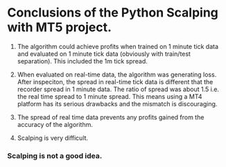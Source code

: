 # Conclusions of the Python Scalping with MT5 project.

1. The algorithm could achieve profits when trained on 1 minute tick data and evaluated on 1 minute tick data (obviously with train/test separation). This included the 1m tick spread.

2. When evaluated on real-time data, the algorithm was generating loss. After inspeciton, the spread in real-time tick data is different that the recorder spread in 1 minute data. The ratio of spread was about 1.5 i.e. the real time spread to 1 minute spread. This means using a MT4 platform has its serious drawbacks and the mismatch is discouraging.

3. The spread of real time data prevents any profits gained from the accuracy of the algorithm.

4. Scalping is very difficult.

### Scalping is not a good idea.
